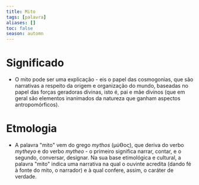 ```yaml
---
title: Mito
tags: [palavra]
aliases: []
toc: false
season: automn
---
```

# Significado
- O mito pode ser uma explicação - eis o papel das cosmogonias, que são narrativas a respeito da origem e organização do mundo, baseadas no papel das forças geradoras divinas, isto é, pai e mãe divinos (que em geral são elementos inanimados da natureza que ganham aspectos antropomórficos).
# Etmologia
- A palavra "mito" vem do grego *mythos* (μύϴος), que deriva do verbo *mytheyo* e do verbo *mytheo* - o primeiro significa narrar, contar, e o segundo, conversar, designar. Na sua base etimológica e cultural, a palavra "mito" indica uma narrativa na qual o ouvinte acredita (dando fé à fonte do mito, o narrador) e à qual confere, assim, o caráter de verdade.

